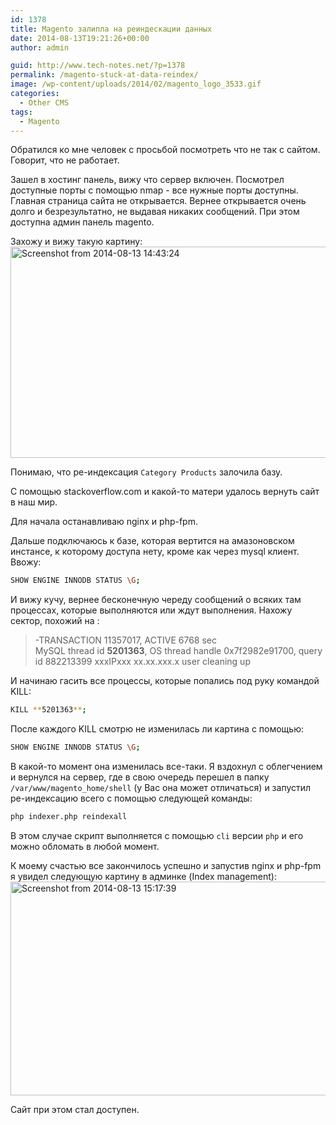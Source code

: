 ```yaml
---
id: 1378
title: Magento залипла на реиндескации данных
date: 2014-08-13T19:21:26+00:00
author: admin

guid: http://www.tech-notes.net/?p=1378
permalink: /magento-stuck-at-data-reindex/
image: /wp-content/uploads/2014/02/magento_logo_3533.gif
categories:
  - Other CMS
tags:
  - Magento
---
```

Обратился ко мне человек с просьбой посмотреть что не так с сайтом. Говорит, что не работает.

Зашел в хостинг панель, вижу что сервер включен. Посмотрел доступные порты с помощью nmap - все нужные порты доступны. Главная страница сайта не открывается. Вернее открывается очень долго и безрезультатно, не выдавая никаких сообщений. При этом доступна админ панель magento.

Захожу и вижу такую картину:  
[<img src="/wp-content/uploads/2014/08/Screenshot-from-2014-08-13-144324.png" alt="Screenshot from 2014-08-13 14:43:24" width="1862" height="338" class="aligncenter size-full wp-image-1380" srcset="/wp-content/uploads/2014/08/Screenshot-from-2014-08-13-144324.png 1862w, /wp-content/uploads/2014/08/Screenshot-from-2014-08-13-144324-170x30.png 170w, /wp-content/uploads/2014/08/Screenshot-from-2014-08-13-144324-300x54.png 300w, /wp-content/uploads/2014/08/Screenshot-from-2014-08-13-144324-1024x185.png 1024w, /wp-content/uploads/2014/08/Screenshot-from-2014-08-13-144324-660x119.png 660w" sizes="(max-width: 1862px) 100vw, 1862px" />](/wp-content/uploads/2014/08/Screenshot-from-2014-08-13-144324.png)

Понимаю, что ре-индексация `Category Products` залочила базу.

С помощью stackoverflow.com и какой-то матери удалось вернуть сайт в наш мир.

Для начала останавливаю nginx и php-fpm.

Дальше подключаюсь к базе, которая вертится на амазоновском инстансе, к которому доступа нету, кроме как через mysql клиент. Ввожу:

```bash
SHOW ENGINE INNODB STATUS \G;
```

И вижу кучу, вернее бесконечную череду сообщений о всяких там процессах, которые выполняются или ждут выполнения. Нахожу сектор, похожий на :

> -TRANSACTION 11357017, ACTIVE 6768 sec  
> MySQL thread id **5201363**, OS thread handle 0x7f2982e91700, query id 882213399 xxxIPxxx xx.xx.xxx.x user cleaning up


И начинаю гасить все процессы, которые попались под руку командой KILL:

```bash
KILL **5201363**;
```

После каждого KILL смотрю не изменилась ли картина с помощью:

```bash
SHOW ENGINE INNODB STATUS \G;
```

В какой-то момент она изменилась все-таки. Я вздохнул с облегчением и вернулся на сервер, где в свою очередь перешел в папку `/var/www/magento_home/shell` (у Вас она может отличаться) и запустил ре-индексацию всего с помощью следующей команды:

```bash
php indexer.php reindexall
```

В этом случае скрипт выполняется с помощью `cli` версии `php` и его можно обломать в любой момент.

К моему счастью все закончилось успешно и запустив nginx и php-fpm я увидел следующую картину в админке (Index management):  
[<img src="/wp-content/uploads/2014/08/Screenshot-from-2014-08-13-151739.png" alt="Screenshot from 2014-08-13 15:17:39" width="1403" height="342" class="aligncenter size-full wp-image-1381" srcset="/wp-content/uploads/2014/08/Screenshot-from-2014-08-13-151739.png 1403w, /wp-content/uploads/2014/08/Screenshot-from-2014-08-13-151739-170x41.png 170w, /wp-content/uploads/2014/08/Screenshot-from-2014-08-13-151739-300x73.png 300w, /wp-content/uploads/2014/08/Screenshot-from-2014-08-13-151739-1024x249.png 1024w, /wp-content/uploads/2014/08/Screenshot-from-2014-08-13-151739-660x160.png 660w" sizes="(max-width: 1403px) 100vw, 1403px" />](/wp-content/uploads/2014/08/Screenshot-from-2014-08-13-151739.png)

Сайт при этом стал доступен.
